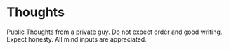 # Thoughts
Public Thoughts from a private guy. Do not expect order and good writing. Expect honesty. All mind inputs are appreciated.
